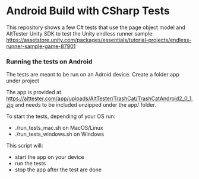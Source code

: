 # Android Build with CSharp Tests

This repository shows a few C# tests that use the page object model and AltTester Unity SDK to test the Unity endless runner sample:
https://assetstore.unity.com/packages/essentials/tutorial-projects/endless-runner-sample-game-87901

### Running the tests on Android
The tests are meant to be run on an Adroid device. Create a folder app under project

The app is provided at https://alttester.com/app/uploads/AltTester/TrashCat/TrashCatAndroid2_0_1.zip and needs to be included unzipped under the app/ folder.

To start the tests, depending of your OS run:
 - ./run_tests_mac.sh on MacOS/Linux
 - ./run_tests_windows.sh on Windows

This script will:

- start the app on your device
- run the tests
- stop the app after the test are done

